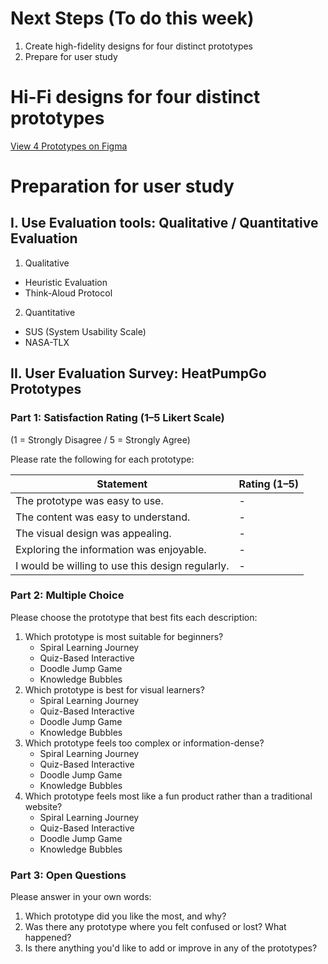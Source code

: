 # Next Steps (To do this week)
1. Create high-fidelity designs for four distinct prototypes
2. Prepare for user study

# Hi-Fi designs for four distinct prototypes
[View 4 Prototypes on Figma](https://www.figma.com/design/FYXBRrEyK2Uux0yu9Oj5cN/Heatpump-01?node-id=46-331&t=7TpZ9SOAYtvYOPCr-1)

# Preparation for user study
## I. Use Evaluation tools: Qualitative / Quantitative Evaluation 
1. Qualitative
- Heuristic Evaluation
- Think-Aloud Protocol
2. Quantitative
- SUS (System Usability Scale)
- NASA-TLX
## II. User Evaluation Survey: HeatPumpGo Prototypes
### Part 1: Satisfaction Rating (1–5 Likert Scale)
(1 = Strongly Disagree / 5 = Strongly Agree)

Please rate the following for each prototype:

| Statement                                      | Rating (1–5) |
|-----------------------------------------------|--------------|
| The prototype was easy to use.                | -            |
| The content was easy to understand.           | -            |
| The visual design was appealing.              | -            |
| Exploring the information was enjoyable.      | -            |
| I would be willing to use this design regularly. | -         |

### Part 2: Multiple Choice
Please choose the prototype that best fits each description:
1. Which prototype is most suitable for beginners?
   - Spiral Learning Journey
   - Quiz-Based Interactive
   - Doodle Jump Game
   - Knowledge Bubbles
2. Which prototype is best for visual learners?
   - Spiral Learning Journey
   - Quiz-Based Interactive
   - Doodle Jump Game
   - Knowledge Bubbles
3. Which prototype feels too complex or information-dense?
   - Spiral Learning Journey
   - Quiz-Based Interactive
   - Doodle Jump Game
   - Knowledge Bubbles
4. Which prototype feels most like a fun product rather than a traditional website?
   - Spiral Learning Journey
   - Quiz-Based Interactive
   - Doodle Jump Game
   - Knowledge Bubbles

### Part 3: Open Questions
Please answer in your own words:
1. Which prototype did you like the most, and why?
2. Was there any prototype where you felt confused or lost? What happened?
3. Is there anything you'd like to add or improve in any of the prototypes?

